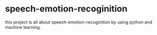 # speech-emotion-recoginition
this project is all about speech-emotion-recoginition by using python and machine learning.
